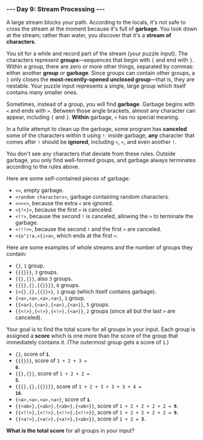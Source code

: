 ### --- Day 9: Stream Processing ---

A large stream blocks your path. According to the locals, it's not safe to
cross the stream at the moment because it's full of **garbage**. You look down
at the stream; rather than water, you discover that it's a **stream of
characters**.

You sit for a while and record part of the stream (your puzzle input). The
characters represent **groups**—sequences that begin with `{` and end with `}`.
Within a group, there are zero or more other things, separated by commas:
either another **group** or **garbage**. Since groups can contain other groups, a `}`
only closes the **most-recently-opened unclosed group**—that is, they are
nestable. Your puzzle input represents a single, large group which itself
contains many smaller ones.

Sometimes, instead of a group, you will find **garbage**. Garbage begins with `<`
and ends with `>`. Between those angle brackets, almost any character can
appear, including `{` and `}`. **Within** garbage, `<` has no special meaning.

In a futile attempt to clean up the garbage, some program has **canceled** some
of the characters within it using `!`: inside garbage, **any** character that
comes after `!` should be **ignored**, including `<`, `>`, and even another `!`.

You don't see any characters that deviate from these rules. Outside
garbage, you only find well-formed groups, and garbage always terminates
according to the rules above.

Here are some self-contained pieces of garbage:

- `<>`, empty garbage.
- `<random characters>`, garbage containing random characters.
- `<<<<>`, because the extra `<` are ignored.
- `<{!>}>`, because the first `>` is canceled.
- `<!!>`, because the second `!` is canceled, allowing the `>` to terminate
  the garbage.
- `<!!!>>`, because the second `!` and the first `>` are canceled.
- `<{o"i!a,<{i<a>`, which ends at the first `>`.

Here are some examples of whole streams and the number of groups they
contain:

- `{}`, `1` group.
- `{{{}}}`, `3` groups.
- `{{},{}}`, also `3` groups.
- `{{{},{},{{}}}}`, `6` groups.
- `{<{},{},{{}}>}`, `1` group (which itself contains garbage).
- `{<a>,<a>,<a>,<a>}`, `1` group.
- `{{<a>},{<a>},{<a>},{<a>}}`, `5` groups.
- `{{<!>},{<!>},{<!>},{<a>}}`, `2` groups (since all but the last `>` are
  canceled).

Your goal is to find the total score for all groups in your input. Each
group is assigned a **score** which is one more than the score of the group
that immediately contains it. (The outermost group gets a score of `1`.)

- `{}`, score of **`1`**.
- `{{{}}}`, score of <code>1 + 2 + 3 = <b>6</b></code>.
- `{{},{}}`, score of <code>1 + 2 + 2 = <b>5</b></code>.
- `{{{},{},{{}}}}`, score of <code>1 + 2 + 3 + 3 + 3 + 4 = <b>16</b></code>.
- `{<a>,<a>,<a>,<a>}`, score of **`1`**.
- `{{<ab>},{<ab>},{<ab>},{<ab>}}`, score of <code>1 + 2 + 2 + 2 + 2 = <b>9</b></code>.
- `{{<!!>},{<!!>},{<!!>},{<!!>}}`, score of <code>1 + 2 + 2 + 2 + 2 = <b>9</b></code>.
- `{{<a!>},{<a!>},{<a!>},{<ab>}}`, score of <code>1 + 2 = <b>3</b></code>.

**What is the total score** for all groups in your input?
